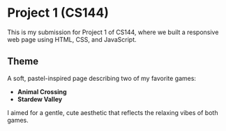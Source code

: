 # Project 1 (CS144)

This is my submission for Project 1 of CS144, where we built a responsive web page using HTML, CSS, and JavaScript.

## Theme
A soft, pastel-inspired page describing two of my favorite games:
- **Animal Crossing**
- **Stardew Valley**

I aimed for a gentle, cute aesthetic that reflects the relaxing vibes of both games. 
